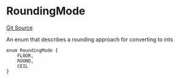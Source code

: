 # RoundingMode
[Git Source](https://github.com/larrythecucumber321/protocol/blob/0e60393685a4ae7994ac986273cdfa4cf9c069ed/contracts/libraries/Fixed.sol)

An enum that describes a rounding approach for converting to ints


```solidity
enum RoundingMode {
    FLOOR,
    ROUND,
    CEIL
}
```

